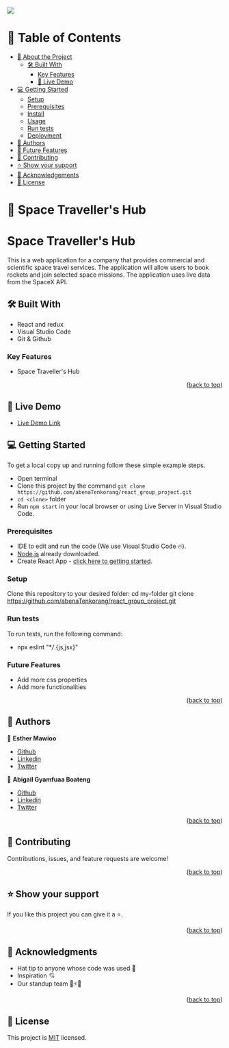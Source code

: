 <a name="readme-top"></a>
![](https://img.shields.io/badge/SPACETRAVELLERSHUB-violetpink)

# 📗 Table of Contents

- [📖 About the Project](#about-project)
  - [🛠 Built With](#built-with)
    - [Key Features](#key-features)
    - [🚀 Live Demo](#live-demo)
- [💻 Getting Started](#getting-started)
  - [Setup](#setup)
  - [Prerequisites](#prerequisites)
  - [Install](#install)
  - [Usage](#usage)
  - [Run tests](#run-tests)
  - [Deployment](#triangular_flag_on_post-deployment)
- [👥 Authors](#authors)
- [🔭 Future Features](#future-features)
- [🤝 Contributing](#contributing)
- [⭐️ Show your support](#support)
- [🙏 Acknowledgements](#acknowledgements)
- [📝 License](#license)

# 📖 Space Traveller's Hub

<a name="about-project"></a>

# Space Traveller's Hub

This is a web application for a company that provides commercial and scientific space travel services. The application will allow users to book rockets and join selected space missions. The application uses live data from the SpaceX API.

## 🛠 Built With <a name="built-with"></a>

- React and redux
- Visual Studio Code
- Git & Github

### Key Features

- Space Traveller's Hub

<p align="right">(<a href="#readme-top">back to top</a>)</p>

<!-- LIVE DEMO -->

## 🚀 Live Demo <a name="live-demo"></a>
- [Live Demo Link](https://space-travellers-hub-x10r.onrender.com)


## 💻 Getting Started <a name="getting-started"></a>

To get a local copy up and running follow these simple example steps.

- Open terminal
- Clone this project by the command `git clone https://github.com/abenaTenkorang/react_group_project.git`
- `cd <clone>` folder
- Run `npm start` in your local browser or using Live Server in Visual Studio Code.

### Prerequisites

- IDE to edit and run the code (We use Visual Studio Code 🔥).
- [Node.js](https://nodejs.org/en/download/) already downloaded.
- Create React App - [click here to getting started](https://create-react-app.dev/docs/getting-started).

### Setup

Clone this repository to your desired folder:
cd my-folder
git clone https://github.com/abenaTenkorang/react_group_project.git

### Run tests

To run tests, run the following command:

- npx eslint "\*_/_.{js,jsx}"

### Future Features

- Add more css properties
- Add more functionalities

<p align="right">(<a href="#readme-top">back to top</a>)</p>

## 👥 Authors <a name="authors"></a>

👤 **Esther Mawioo**

- [Github](https://github.com/mumo-esther/mumo-esther)
- [Linkedin](https://www.linkedin.com/in/esther-mawioo-58b636225/)
- [Twitter](https://twitter.com/EstherMawioo)

👤 **Abigail Gyamfuaa Boateng**

- [Github](https://github.com/abenaTenkorang)
- [Linkedin](https://www.linkedin.com/in/abigail-boateng-345395141/)
- [Twitter](https://twitter.com/Abi1_boateng)

<p align="right">(<a href="#readme-top">back to top</a>)</p>

## 🤝 Contributing <a name="contributing"></a>

Contributions, issues, and feature requests are welcome!

<p align="right">(<a href="#readme-top">back to top</a>)</p>

## ⭐️ Show your support <a name="support"></a>

If you like this project you can give it a ⭐️.

<p align="right">(<a href="#readme-top">back to top</a>)</p>

## 🙏 Acknowledgments <a name="acknowledgements"></a>

- Hat tip to anyone whose code was used 🔰
- Inspiration 💘
- Our standup team 🏹⚡🙌

<p align="right">(<a href="#readme-top">back to top</a>)</p>

## 📝 License <a name="license"></a>

This project is [MIT](./LICENSE) licensed.

